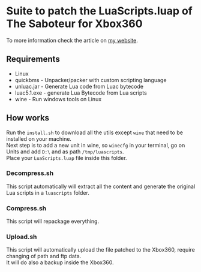 # Suite to patch the LuaScripts.luap of The Saboteur for Xbox360

To more information check the article on [my website](https://daniele.tech/2020/12/reverse-engineering-the-saboteur-game-for-xbox360-with-linux/).

## Requirements

* Linux
* quickbms - Unpacker/packer with custom scripting language
* unluac.jar - Generate Lua code from Luac bytecode
* luac5.1.exe - generate Lua Bytecode from Lua scripts
* wine - Run windows tools on Linux

## How works

Run the `install.sh` to download all the utils except `wine` that need to be installed on your machine.  
Next step is to add a new unit in wine, so `winecfg` in your terminal, go on Units and add `D:\` and as path `/tmp/luascripts`.  
Place your `LuaScripts.luap` file inside this folder.  

### Decompress.sh

This script automatically will extract all the content and generate the original Lua scripts in a `luascripts` folder.

### Compress.sh

This script will repackage everything.

### Upload.sh

This script will automatically upload the file patched to the Xbox360, require changing of path and ftp data.  
It will do also a backup inside the Xbox360.